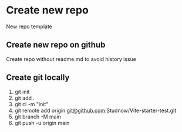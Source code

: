 # Create new repo

New repo template

## Create new repo on github
Create repo without readme.md to avoid history issue

## Create git locally

1. git init
2. git add .
3. git ci -m "init"
4. git remote add origin git@github.com:Studnow/Vite-starter-test.git
5. git branch -M main
6. git push -u origin main
